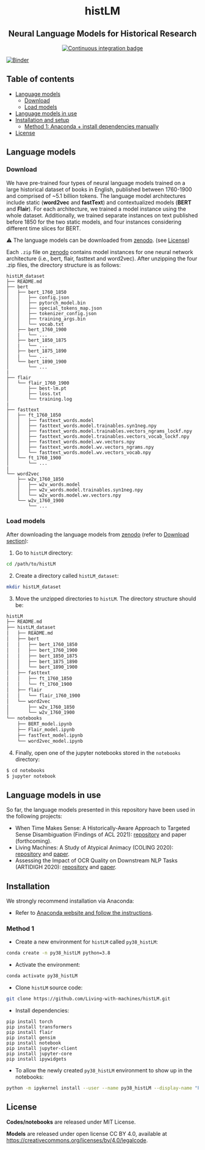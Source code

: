 <div align="center">
    <br>
    <p align="center">
    <h1>histLM</h1>
    </p>
    <h2>Neural Language Models for Historical Research</h2>
</div>
 
<p align="center">
    <a href="https://github.com/Living-with-machines/histLM/workflows/Continuous%20integration/badge.svg">
        <img alt="Continuous integration badge" src="https://github.com/Living-with-machines/histLM/workflows/Continuous%20integration/badge.svg">
    </a>
    <br/>
</p>

[![Binder](https://mybinder.org/badge_logo.svg)](https://mybinder.org/v2/gh/rivaquiroga/histLM/mybinder?filepath=notebooks%2FFlair_model.ipynb)

Table of contents
-----------------

- [Language models](#language-models)
    - [Download](#Download)
    - [Load models](#load-models)
- [Language models in use](#language-models-in-use)
- [Installation and setup](#installation)
  - [Method 1: Anaconda + install dependencies manually](#method-1)
- [License](#license)

## Language models

### Download
We have pre-trained four types of neural language models trained on a large historical dataset of books in English, published between 1760-1900 and comprised of ~5.1 billion tokens. The language model architectures include static (**word2vec** and **fastText**) and contextualized models (**BERT** and **Flair**). For each architecture, we trained a model instance using the whole dataset. Additionally, we trained separate instances on text published before 1850 for the two static models, and four instances considering different time slices for BERT.

:warning: The language models can be downloaded from [zenodo](http://doi.org/10.5281/zenodo.4782245). (see [License](#license))

Each `.zip` file on [zenodo](http://doi.org/10.5281/zenodo.4782245) contains model instances for one neural network architecture (i.e., bert, flair, fasttext and word2vec). After unzipping the four .zip files, the directory structure is as follows:

```bash=
histLM_dataset
├── README.md
├── bert
│   ├── bert_1760_1850
│   │   ├── config.json
│   │   ├── pytorch_model.bin
│   │   ├── special_tokens_map.json
│   │   ├── tokenizer_config.json
│   │   ├── training_args.bin
│   │   └── vocab.txt
│   ├── bert_1760_1900
│   |   └── ...
│   ├── bert_1850_1875
│   |   └── ...
│   ├── bert_1875_1890
│   |   └── ...
│   └── bert_1890_1900
│       └── ...
|
├── flair
│   └── flair_1760_1900
│       ├── best-lm.pt
│       ├── loss.txt
│       └── training.log
|
├── fasttext
│   ├── ft_1760_1850
│   │   ├── fasttext_words.model
│   │   ├── fasttext_words.model.trainables.syn1neg.npy
│   │   ├── fasttext_words.model.trainables.vectors_ngrams_lockf.npy
│   │   ├── fasttext_words.model.trainables.vectors_vocab_lockf.npy
│   │   ├── fasttext_words.model.wv.vectors.npy
│   │   ├── fasttext_words.model.wv.vectors_ngrams.npy
│   │   └── fasttext_words.model.wv.vectors_vocab.npy
│   └── ft_1760_1900
│       └── ...
|
└── word2vec
    ├── w2v_1760_1850
    │   ├── w2v_words.model
    │   ├── w2v_words.model.trainables.syn1neg.npy
    │   └── w2v_words.model.wv.vectors.npy
    └── w2v_1760_1900
        └── ...
```

### Load models

After downloading the language models from [zenodo](http://doi.org/10.5281/zenodo.4782245) (refer to [Download section](#download)):

1. Go to `histLM` directory:

```bash
cd /path/to/histLM
```

2. Create a directory called `histLM_dataset`:

```bash
mkdir histLM_dataset
```

3. Move the unzipped directories to `histLM`. The directory structure should be:

```bash
histLM
├── README.md
├── histLM_dataset
│   ├── README.md
│   ├── bert
│   │   ├── bert_1760_1850
│   │   ├── bert_1760_1900
│   │   ├── bert_1850_1875
│   │   ├── bert_1875_1890
│   │   └── bert_1890_1900
│   ├── fasttext
│   │   ├── ft_1760_1850
│   │   └── ft_1760_1900
│   ├── flair
│   │   └── flair_1760_1900
│   └── word2vec
│       ├── w2v_1760_1850
│       └── w2v_1760_1900
└── notebooks
    ├── BERT_model.ipynb
    ├── Flair_model.ipynb
    ├── fastText_model.ipynb
    └── word2vec_model.ipynb
```

4. Finally, open one of the jupyter notebooks stored in the `notebooks` directory:

```bash
$ cd notebooks
$ jupyter notebook
```

## Language models in use

So far, the language models presented in this repository have been used in the following projects:
* When Time Makes Sense: A Historically-Aware Approach to Targeted Sense Disambiguation (Findings of ACL 2021): [repository](https://github.com/Living-with-machines/TargetedSenseDisambiguation) and paper (forthcoming).
* Living Machines: A Study of Atypical Animacy (COLING 2020): [repository](https://github.com/Living-with-machines/AtypicalAnimacy) and [paper](https://www.aclweb.org/anthology/2020.coling-main.400/).
* Assessing the Impact of OCR Quality on Downstream NLP Tasks (ARTIDIGH 2020): [repository](https://github.com/Living-with-machines/lwm_ARTIDIGH_2020_OCR_impact_downstream_NLP_tasks) and [paper](https://www.repository.cam.ac.uk/handle/1810/304987).

## Installation

We strongly recommend installation via Anaconda:

* Refer to [Anaconda website and follow the instructions](https://docs.anaconda.com/anaconda/install/).

### Method 1

* Create a new environment for `histLM` called `py38_histLM`:

```bash
conda create -n py38_histLM python=3.8
```

* Activate the environment:

```bash
conda activate py38_histLM
```

* Clone `histLM` source code:

```bash
git clone https://github.com/Living-with-machines/histLM.git 
```

* Install dependencies:

```
pip install torch
pip install transformers
pip install flair
pip install gensim
pip install notebook
pip install jupyter-client
pip install jupyter-core
pip install ipywidgets
```

* To allow the newly created `py38_histLM` environment to show up in the notebooks:

```bash
python -m ipykernel install --user --name py38_histLM --display-name "Python (py38_histLM)"
```

## License

**Codes/notebooks** are released under MIT License.

**Models** are released under open license CC BY 4.0, available at https://creativecommons.org/licenses/by/4.0/legalcode.
